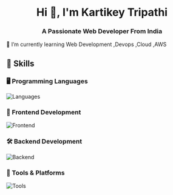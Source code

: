 <h1 align="center">Hi 👋, I'm Kartikey Tripathi</h1>
<h3 align="center">A Passionate Web Developer From India</h3>

🌱 I’m currently learning Web Development ,Devops ,Cloud ,AWS

## 🚀 Skills

### 🖥️ Programming Languages
<p>
  <img src="https://skillicons.dev/icons?i=js,ts,py,cpp,c,java,php" alt="Languages" />
</p>

### 🎨 Frontend Development
<p>
  <img src="https://skillicons.dev/icons?i=html,css,tailwind,bootstrap,react" alt="Frontend" />
</p>

### 🛠️ Backend Development
<p>
  <img src="https://skillicons.dev/icons?i=nodejs,express,mongodb,mysql,firebase" alt="Backend" />
</p>

### 🔧 Tools & Platforms
<p>
  <img src="https://skillicons.dev/icons?i=docker,aws,vercel,netlify,git,github,gitlab,npm,vscode,wordpress" alt="Tools" />
</p>
